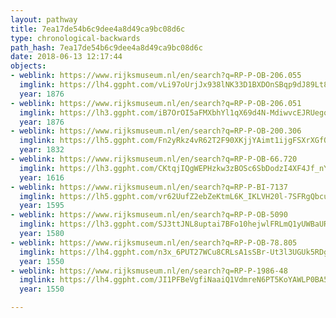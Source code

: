 ```yaml
---
layout: pathway
title: 7ea17de54b6c9dee4a8d49ca9bc08d6c
type: chronological-backwards
path_hash: 7ea17de54b6c9dee4a8d49ca9bc08d6c
date: 2018-06-13 12:17:44
objects:
- weblink: https://www.rijksmuseum.nl/en/search?q=RP-P-OB-206.055
  imglink: https://lh4.ggpht.com/vLi97oUrjJx938lNK33D1BXDOnSBqp9dJ89Lt8CeROlHYq3OjduiXolYOxK-hZEn5hXoDyPY4sP83w4TDGErw6hkvA=s200
  year: 1876
- weblink: https://www.rijksmuseum.nl/en/search?q=RP-P-OB-206.051
  imglink: https://lh3.ggpht.com/iB7OrOI5aFMXbhYl1qX69d4N-MdiwvcEJRUegqd0uI-c3INqQndQxZ-RHrx-RpFYYCCofcg746lAzW9nFSGAVimP88Hf=s200
  year: 1876
- weblink: https://www.rijksmuseum.nl/en/search?q=RP-P-OB-200.306
  imglink: https://lh5.ggpht.com/Fn2yRkz4vR62T2F90XKjjYAimt1ijgFSXrXGfQB8CIr6JoAUpoGz1Q5ZFj16JlJIT4bVyZavniT_qGtelUD8zgOQXz8=s200
  year: 1832
- weblink: https://www.rijksmuseum.nl/en/search?q=RP-P-OB-66.720
  imglink: https://lh3.ggpht.com/CKtqjIQgWEPHzkw3zBOSc6SbDodzI4XF4Jf_nYc-qmkaiTV7_GwwJqVJZq9GuWN2FhleJ75B6wr7ht_IF9B-kRK0cw=s200
  year: 1616
- weblink: https://www.rijksmuseum.nl/en/search?q=RP-P-BI-7137
  imglink: https://lh5.ggpht.com/vr62UufZ2ebZeKtmL6K_IKLVH20l-7SFRgQbcuBLpJBjLkYRq1Mw-7xi9vk6yZGfyNqrl7E3Cm2btz7uv_6KAH53az1_=s200
  year: 1595
- weblink: https://www.rijksmuseum.nl/en/search?q=RP-P-OB-5090
  imglink: https://lh3.ggpht.com/SJ3ttJNL8uptai7BFo10hejwlFRLmQ1yUWBaUR5eBagrovoEBIUbNPWR6BtvFss_v5jtISC9eyNs8uJq-ntf2J1qg0gs=s200
  year: 1580
- weblink: https://www.rijksmuseum.nl/en/search?q=RP-P-OB-78.805
  imglink: https://lh4.ggpht.com/n3x_6PUT27WCu8CRLsA1sSBr-Ut3l3UGUk5RDg88d9o3GkqOL2RfT6gfen-ZYFyg5M9dQWePhQEx5NnpXiedsen1Mw=s200
  year: 1550
- weblink: https://www.rijksmuseum.nl/en/search?q=RP-P-1986-48
  imglink: https://lh4.ggpht.com/JI1PFBeVgfiNaaiQ1VdmreN6PT5KoYAWLP0BA5xHY_B0iX1LNPGOag8SHT083HyXrAZXqLpUVQjAswhXXTuyAeSMtw=s200
  year: 1550

---
```

